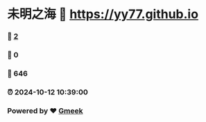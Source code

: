 # 未明之海 :link: https://yy77.github.io 
### :page_facing_up: [2](https://yy77.github.io/tag.html) 
### :speech_balloon: 0 
### :hibiscus: 646 
### :alarm_clock: 2024-10-12 10:39:00 
### Powered by :heart: [Gmeek](https://github.com/Meekdai/Gmeek)
